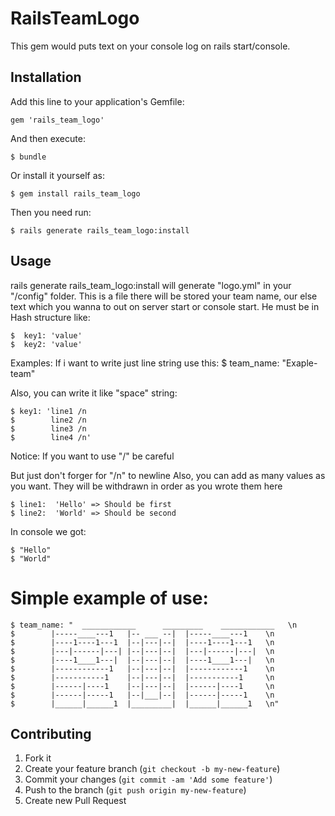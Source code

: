 # RailsTeamLogo

This gem would puts text on your console log on rails start/console.

## Installation

Add this line to your application's Gemfile:

    gem 'rails_team_logo'

And then execute:

    $ bundle

Or install it yourself as:

    $ gem install rails_team_logo

Then you need run:

    $ rails generate rails_team_logo:install

## Usage
 rails generate rails_team_logo:install will generate "logo.yml" in your "/config" folder.
 This is a file there will be stored your team name, our else text which you wanna to out
 on server start or console start. He must be in Hash structure like:

    $  key1: 'value'
    $  key2: 'value'

 Examples:
 If i want to write just line string use this:
    $  team_name: "Exaple-team"

 Also, you can write it like "space" string:

    $ key1: 'line1 /n
    $        line2 /n
    $        line3 /n
    $        line4 /n'

 Notice: If you want to use "/" be careful

 But just don't forger for "/n" to newline
 Also, you can add as many values as you want.
 They will be withdrawn in order as you wrote them here

    $ line1:  'Hello' => Should be first
    $ line2:  'World' => Should be second

 In console we got:

    $ "Hello"
    $ "World"


# Simple example of use:
    $ team_name: "  ____________      _________    ____________   \n
    $        |-----____---1   |-- ___ --|  |-----____---1    \n
    $        |----1----1---1  |--|---|--|  |----1----1---1   \n
    $        |---|------|---| |--|---|--|  |---|------|---|  \n
    $        |----1____1---|  |--|---|--|  |----1____1---|   \n
    $        |------------1   |--|---|--|  |------------1    \n
    $        |-----------1    |--|---|--|  |-----------1     \n
    $        |------|----1    |--|---|--|  |------|----1     \n
    $        |------|-----1   |--|___|--|  |------|-----1    \n
    $        |______|______1  |_________|  |______|______1   \n"



## Contributing

1. Fork it
2. Create your feature branch (`git checkout -b my-new-feature`)
3. Commit your changes (`git commit -am 'Add some feature'`)
4. Push to the branch (`git push origin my-new-feature`)
5. Create new Pull Request
